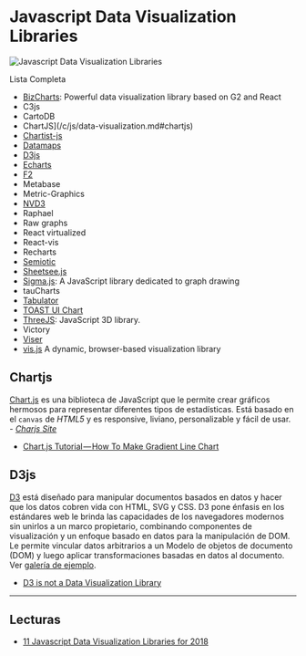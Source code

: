 # Javascript Data Visualization Libraries

![Javascript Data Visualization Libraries](https://cdn-images-1.medium.com/max/1600/1*fBrxY5POAa39B7E4fxYrbw.jpeg)

Lista Completa

- [BizCharts](https://github.com/alibaba/BizCharts): Powerful data visualization library based on G2 and React
- C3js
- CartoDB
- ChartJS](/c/js/data-visualization.md#chartjs)
- [Chartist-js](https://github.com/gionkunz/chartist-js)
- [Datamaps](https://github.com/markmarkoh/datamaps)
- [D3js](/c/js/data-visualization.md#d3js)
- [Echarts](https://github.com/apache/incubator-echarts)
- [F2](https://github.com/antvis/f2)
- Metabase
- Metric-Graphics
- [NVD3](https://github.com/novus/nvd3)
- Raphael
- Raw graphs
- React virtualized
- React-vis
- Recharts
- [Semiotic](https://github.com/emeeks/semiotic)
- [Sheetsee.js](https://github.com/jlord/sheetsee.js)
- [Sigma.js](https://github.com/jacomyal/sigma.js): A JavaScript library dedicated to graph drawing
- tauCharts
- [Tabulator](https://github.com/olifolkerd/tabulator)
- [TOAST UI Chart](https://github.com/nhnent/tui.chart)
- [ThreeJS](https://github.com/mrdoob/three.js/): JavaScript 3D library.
- Victory
- [Viser](https://github.com/viserjs/viser)
- [vis.js](https://github.com/almende/vis) A dynamic, browser-based visualization library

<!-- abcdefghijklmnñopqrstuvwxyz -->

## Chartjs

[Chart.js](https://github.com/chartjs/Chart.js) es una biblioteca de JavaScript que le permite crear gráficos hermosos para representar diferentes tipos de estadísticas. Está basado en el `canvas` de _HTML5_ y es responsive, liviano, personalizable y fácil de usar.  - _[Charjs Site](http://www.chartjs.org/)_

- [Chart.js Tutorial — How To Make Gradient Line Chart](https://blog.vanila.io/chart-js-tutorial-how-to-make-gradient-line-chart-af145e5c92f9)

## D3js

[D3](https://github.com/d3/d3) está diseñado para manipular documentos basados en datos y hacer que los datos cobren vida con HTML, SVG y CSS. D3 pone énfasis en los estándares web le brinda las capacidades de los navegadores modernos sin unirlos a un marco propietario, combinando componentes de visualización y un enfoque basado en datos para la manipulación de DOM. Le permite vincular datos arbitrarios a un Modelo de objetos de documento (DOM) y luego aplicar transformaciones basadas en datos al documento. Ver [galería de ejemplo](https://github.com/d3/d3/wiki/Gallery).

- [D3 is not a Data Visualization Library](https://medium.com/@Elijah_Meeks/d3-is-not-a-data-visualization-library-67ba549e8520)

***

## Lecturas

- [11 Javascript Data Visualization Libraries for 2018](https://blog.bitsrc.io/11-javascript-charts-and-data-visualization-libraries-for-2018-f01a283a5727)
